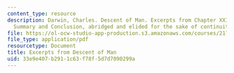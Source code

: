 ```yaml
---
content_type: resource
description: Darwin, Charles. Descent of Man. Excerpts from Chapter XXI - General
  Summary and Conclusion, abridged and elided for the sake of continuity, 1871.
file: https://ol-ocw-studio-app-production.s3.amazonaws.com/courses/21l-017-the-art-of-the-probable-literature-and-probability-spring-2008/33e9e407b2911c63f78f5d7d7090299a_darwin_descent.pdf
file_type: application/pdf
resourcetype: Document
title: Excerpts from Descent of Man
uid: 33e9e407-b291-1c63-f78f-5d7d7090299a
---
```

